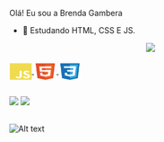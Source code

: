 Olá! Eu sou a Brenda Gambera
- 🌱 Estudando HTML, CSS E JS.




<div align="center">
  <a href="https://github.com/bregambera">
  <img height="145em" src="https://github-readme-stats.vercel.app/api?username=bregambera&show_icons=true&theme=dark&include_all_commits=true&count_private=true"/>
</div>
<div style="display: inline_block"><br>
  <img align="center" alt="bre-Js" height="30" width="40" src="https://raw.githubusercontent.com/devicons/devicon/master/icons/javascript/javascript-plain.svg">
  <img align="center" alt="bre-HTML" height="30" width="40" src="https://raw.githubusercontent.com/devicons/devicon/master/icons/html5/html5-original.svg">
  <img align="center" alt="bre-CSS" height="30" width="40" src="https://raw.githubusercontent.com/devicons/devicon/master/icons/css3/css3-original.svg">
</div>
  
  
  
  ##
  
  
  
  <div> 
  <a href="https://instagram.com/bregambera" target="_blank"><img src="https://img.shields.io/badge/-Instagram-%23E4405F?style=for-the-badge&logo=instagram&logoColor=white"      target="_blank"></a>
  <a href="https://www.linkedin.com/in/brenda-gambera-862122210/" target="_blank"><img src="https://img.shields.io/badge/-LinkedIn-%230077B5?style=for-the-badge&logo=linkedin&logoColor=white" target="_blank"></a> 
 </div>
  
 ## 
  

![Alt text](https://spotify-recently-played-readme.vercel.app/api?user=brendagmbr&unique={true|1|on|yes})
  
  
  
  
  
  
